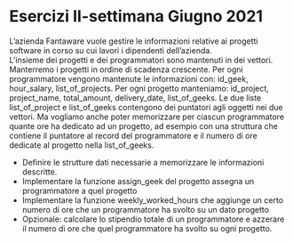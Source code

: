 # Esercizi II-settimana Giugno 2021

L’azienda Fantaware vuole gestire le informazioni relative ai progetti software in corso su cui lavori i dipendenti dell’azienda.  
L’insieme dei progetti e dei programmatori sono mantenuti in dei vettori. Manterremo i progetti in ordine di scadenza crescente. Per ogni programmatore vengono mantenute le informazioni con: id_geek, hour_salary, list_of_projects. Per ogni progetto manteniamo: id_project, project_name, total_amount, delivery_date, list_of_geeks. Le due liste list_of_project e list_of_geeks contengono dei puntatori agli oggetti nei due vettori. Ma vogliamo anche poter memorizzare per ciascun programmatore quante ore ha dedicato ad un progetto, ad esempio con una struttura che contiene il puntatore al record del programmatore e il numero di ore dedicate al progetto nella list_of_geeks.


* Definire le strutture dati necessarie a memorizzare le informazioni descritte.
* Implementare la funzione assign_geek del progetto assegna un programmatore a quel progetto
* Implementare la funzione weekly_worked_hours che aggiunge un certo numero di ore che un programmatore ha svolto su un dato progetto
* Opzionale: calcolare lo stipendio totale di un programmatore e azzerare il numero di ore che quel programmatore ha svolto su ogni progetto.

